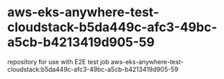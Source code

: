 # aws-eks-anywhere-test-cloudstack-b5da449c-afc3-49bc-a5cb-b4213419d905-59
repository for use with E2E test job aws-eks-anywhere-test-cloudstack:b5da449c-afc3-49bc-a5cb-b4213419d905-59
